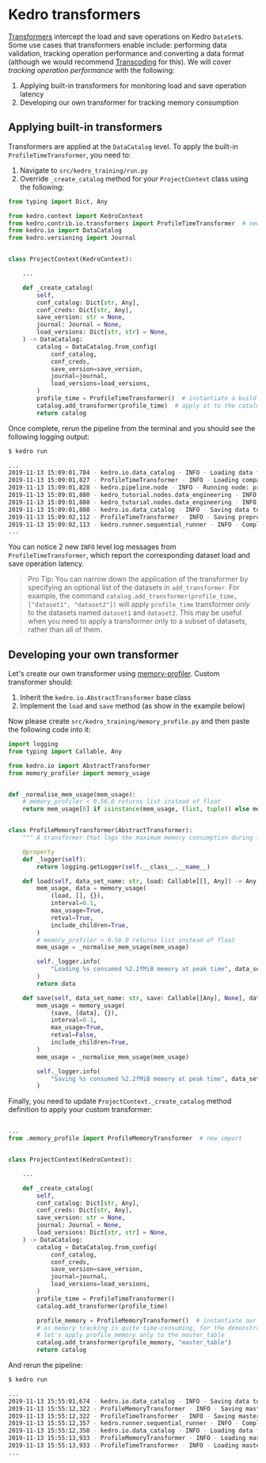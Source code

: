 # Kedro transformers

[Transformers](https://kedro.readthedocs.io/en/stable/04_user_guide/04_data_catalog.html#transforming-datasets) intercept the load and save operations on Kedro `DataSet`s. Some use cases that transformers enable include: performing data validation, tracking operation performance and converting a data format (although we would recommend [Transcoding](https://kedro.readthedocs.io/en/stable/04_user_guide/04_data_catalog.html#transcoding-datasets) for this). We will cover _tracking operation performance_ with the following: 
1. Applying built-in transformers for monitoring load and save operation latency
2. Developing our own transformer for tracking memory consumption 

## Applying built-in transformers

Transformers are applied at the `DataCatalog` level. To apply the built-in `ProfileTimeTransformer`, you need to: 
1. Navigate to `src/kedro_training/run.py`
2. Override `_create_catalog` method for your `ProjectContext` class using the following:  

```python
from typing import Dict, Any

from kedro.context import KedroContext
from kedro.contrib.io.transformers import ProfileTimeTransformer  # new import
from kedro.io import DataCatalog
from kedro.versioning import Journal


class ProjectContext(KedroContext):

    ...

    def _create_catalog(
        self,
        conf_catalog: Dict[str, Any],
        conf_creds: Dict[str, Any],
        save_version: str = None,
        journal: Journal = None,
        load_versions: Dict[str, str] = None,
    ) -> DataCatalog:
        catalog = DataCatalog.from_config(
            conf_catalog,
            conf_creds,
            save_version=save_version,
            journal=journal,
            load_versions=load_versions,
        )
        profile_time = ProfileTimeTransformer()  # instantiate a build-in transformer
        catalog.add_transformer(profile_time)  # apply it to the catalog
        return catalog
```

Once complete, rerun the pipeline from the terminal and you should see the following logging output:

```bash
$ kedro run

...
2019-11-13 15:09:01,784 - kedro.io.data_catalog - INFO - Loading data from `companies` (CSVLocalDataSet)...
2019-11-13 15:09:01,827 - ProfileTimeTransformer - INFO - Loading companies took 0.043 seconds
2019-11-13 15:09:01,828 - kedro.pipeline.node - INFO - Running node: preprocess1: preprocess_companies([companies]) -> [preprocessed_companies]
2019-11-13 15:09:01,880 - kedro_tutorial.nodes.data_engineering - INFO - Running 'preprocess_companies' took 0.05 seconds
2019-11-13 15:09:01,880 - kedro_tutorial.nodes.data_engineering - INFO - Running 'preprocess_companies' took 0.05 seconds
2019-11-13 15:09:01,880 - kedro.io.data_catalog - INFO - Saving data to `preprocessed_companies` (CSVLocalDataSet)...
2019-11-13 15:09:02,112 - ProfileTimeTransformer - INFO - Saving preprocessed_companies took 0.232 seconds
2019-11-13 15:09:02,113 - kedro.runner.sequential_runner - INFO - Completed 1 out of 6 tasks
...
```

You can notice 2 new `INFO` level log messages from `ProfileTimeTransformer`, which report the corresponding dataset load and save operation latency.

> Pro Tip: You can narrow down the application of the transformer by specifying an optional list of the datasets in `add_transformer`. For example, the command `catalog.add_transformer(profile_time, ["dataset1", "dataset2"])` will apply `profile_time` transformer _only_ to the datasets named `dataset1` and `dataset2`. This may be useful when you need to apply a transformer only to a subset of datasets, rather than all of them.

## Developing your own transformer

Let's create our own transformer using [memory-profiler](https://github.com/pythonprofilers/memory_profiler). Custom transformer should:
1. Inherit the `kedro.io.AbstractTransformer` base class
2. Implement the `load` and `save` method (as show in the example below)

Now please create `src/kedro_training/memory_profile.py` and then paste the following code into it:

```python
import logging
from typing import Callable, Any

from kedro.io import AbstractTransformer
from memory_profiler import memory_usage


def _normalise_mem_usage(mem_usage):
    # memory_profiler < 0.56.0 returns list instead of float
    return mem_usage[0] if isinstance(mem_usage, (list, tuple)) else mem_usage


class ProfileMemoryTransformer(AbstractTransformer):
    """ A transformer that logs the maximum memory consumption during load and save calls """

    @property
    def _logger(self):
        return logging.getLogger(self.__class__.__name__)

    def load(self, data_set_name: str, load: Callable[[], Any]) -> Any:
        mem_usage, data = memory_usage(
            (load, [], {}),
            interval=0.1,
            max_usage=True,
            retval=True,
            include_children=True,
        )
        # memory_profiler < 0.56.0 returns list instead of float
        mem_usage = _normalise_mem_usage(mem_usage)

        self._logger.info(
            "Loading %s consumed %2.2fMiB memory at peak time", data_set_name, mem_usage
        )
        return data

    def save(self, data_set_name: str, save: Callable[[Any], None], data: Any) -> None:
        mem_usage = memory_usage(
            (save, [data], {}),
            interval=0.1,
            max_usage=True,
            retval=False,
            include_children=True,
        )
        mem_usage = _normalise_mem_usage(mem_usage)

        self._logger.info(
            "Saving %s consumed %2.2fMiB memory at peak time", data_set_name, mem_usage
        )
```

Finally, you need to update `ProjectContext._create_catalog` method definition to apply your custom transformer:

```python

...
from .memory_profile import ProfileMemoryTransformer  # new import


class ProjectContext(KedroContext):

    ...

    def _create_catalog(
        self,
        conf_catalog: Dict[str, Any],
        conf_creds: Dict[str, Any],
        save_version: str = None,
        journal: Journal = None,
        load_versions: Dict[str, str] = None,
    ) -> DataCatalog:
        catalog = DataCatalog.from_config(
            conf_catalog,
            conf_creds,
            save_version=save_version,
            journal=journal,
            load_versions=load_versions,
        )
        profile_time = ProfileTimeTransformer()
        catalog.add_transformer(profile_time)

        profile_memory = ProfileMemoryTransformer()  # instantiate our custom transformer
        # as memory tracking is quite time-consuming, for the demonstration purposes
        # let's apply profile_memory only to the master_table
        catalog.add_transformer(profile_memory, "master_table")
        return catalog
```

And rerun the pipeline:

```bash
$ kedro run

...
2019-11-13 15:55:01,674 - kedro.io.data_catalog - INFO - Saving data to `master_table` (CSVLocalDataSet)...
2019-11-13 15:55:12,322 - ProfileMemoryTransformer - INFO - Saving master_table consumed 606.98MiB memory at peak time
2019-11-13 15:55:12,322 - ProfileTimeTransformer - INFO - Saving master_table took 10.648 seconds
2019-11-13 15:55:12,357 - kedro.runner.sequential_runner - INFO - Completed 3 out of 6 tasks
2019-11-13 15:55:12,358 - kedro.io.data_catalog - INFO - Loading data from `master_table` (CSVLocalDataSet)...
2019-11-13 15:55:13,933 - ProfileMemoryTransformer - INFO - Loading master_table consumed 533.05MiB memory at peak time
2019-11-13 15:55:13,933 - ProfileTimeTransformer - INFO - Loading master_table took 1.576 seconds
...
```
